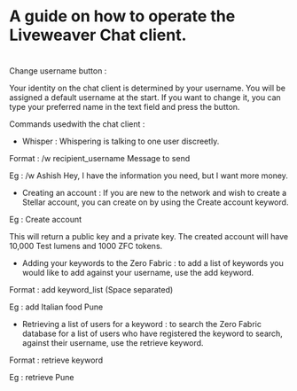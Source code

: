 # A guide on how to operate the Liveweaver Chat client.

#

Change username button :

Your identity on the chat client is determined by your username. You will be assigned a default username at the start. If you want to change it, you can type your preferred name in the text field and press the button.

Commands usedwith the chat client :

- Whisper : Whispering is talking to one user discreetly.

Format : /w recipient\_username Message to send

Eg : /w Ashish Hey, I have the information you need, but I want more money.

- Creating an account : If you are new to the network and wish to create a Stellar account, you can create on by using the Create account keyword.

Eg : Create account

This will return a public key and a private key. The created account will have 10,000 Test lumens and 1000 ZFC tokens.

- Adding your keywords to the Zero Fabric : to add a list of keywords you would like to add against your username, use the add keyword.

Format : add keyword\_list (Space separated)

Eg : add Italian food Pune

- Retrieving a list of users for a keyword : to search the Zero Fabric database for a list of users who have registered the keyword to search, against their username, use the retrieve keyword.

Format : retrieve keyword

Eg : retrieve Pune
